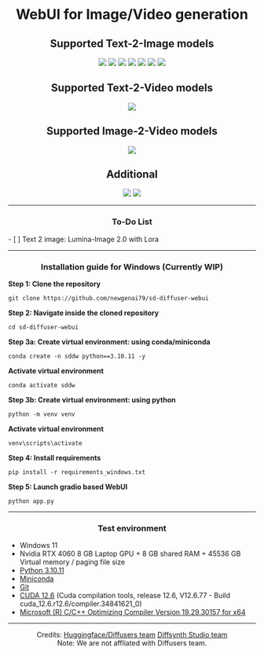 <h1 align='center'>WebUI for Image/Video generation</h1>

<h2 align='center'>Supported Text-2-Image models</h2>
<div align='center'>
	<a href='https://huggingface.co/Alpha-VLLM/Lumina-Image-2.0'><img src='https://img.shields.io/badge/Lumina_Image_2.0-blue'></a>
    <a href='https://github.com/NVlabs/Sana'><img src='https://img.shields.io/badge/Sana_1K_2K_4K-red'></a>
	<a href='https://github.com/Tencent/HunyuanDiT'><img src='https://img.shields.io/badge/HunyuanDIT-blue'></a>
	<a href='https://github.com/THUDM/CogView3'><img src='https://img.shields.io/badge/CogView_3_Plus-red'></a>
	<a href='https://huggingface.co/Alpha-VLLM/Lumina-Next-SFT-diffusers'><img src='https://img.shields.io/badge/Lumina_Next_SFT-blue'></a>
	<a href='https://github.com/ai-forever/Kandinsky-3'><img src='https://img.shields.io/badge/Kandinsky3-red'></a>
	<a href='https://huggingface.co/fal/AuraFlow-v0.3'><img src='https://img.shields.io/badge/AuraFlow_0.3-blue'></a>
</div>

<h2 align='center'>Supported Text-2-Video models</h2>
<div align='center'>
	<a href='https://github.com/Wan-Video/Wan2.1'><img src='https://img.shields.io/badge/Wan_2.1-red'></a>
</div>

<h2 align='center'>Supported Image-2-Video models</h2>
<div align='center'>
    <a href='https://github.com/Lightricks/LTX-Video'><img src='https://img.shields.io/badge/LTX_Video_0.9.1-blue'></a>
</div>

<!--h2 align='center'>Supported Video-2-Video models</h2>
<div align='center'>
    <a href='https://github.com/THUDM/CogVideo'><img src='https://img.shields.io/badge/CogVideoX-blue'></a>
	<a href='https://huggingface.co/alibaba-pai/CogVideoX-Fun-V1.1-5b-Pose'><img src='https://img.shields.io/badge/CogVideoX_Fun_Pose-red'></a>
</div-->
<h2 align='center'>Additional</h2>
<div align='center'>
    <img src='https://img.shields.io/badge/Video_upscaler-blue'></a>
	<img src='https://img.shields.io/badge/Image_generation_info-red'></a>
</div>
<hr />

<!--p align="center">
    <img src="https://huggingface.co/datasets/newgenai79/Windows_wheels/resolve/main/img/1.png" width="800"/>
    <img src="https://huggingface.co/datasets/newgenai79/Windows_wheels/resolve/main/img/2.png" width="800"/>
    <img src="https://huggingface.co/datasets/newgenai79/Windows_wheels/resolve/main/img/3.png" width="800"/>
<p>
<hr /-->


<h3 align='center'>To-Do List</h3>
- [ ] Text 2 image: Lumina-Image 2.0 with Lora<br />

<hr />
<h3 align='center'>Installation guide for Windows (Currently WIP)</h3>

<b>Step 1: Clone the repository</b>
```	
git clone https://github.com/newgenai79/sd-diffuser-webui
```

<b>Step 2: Navigate inside the cloned repository</b>
```	
cd sd-diffuser-webui
```

<b>Step 3a: Create virtual environment: using conda/miniconda</b>

```	
conda create -n sddw python==3.10.11 -y
```
<b>Activate virtual environment</b>
```	
conda activate sddw
```

<b>Step 3b: Create virtual environment: using python</b>
```	
python -m venv venv
```
<b>Activate virtual environment</b>
```	
venv\scripts\activate
```

<b>Step 4: Install requirements</b>
```
pip install -r requirements_windows.txt
```

<b>Step 5: Launch gradio based WebUI</b>
```	
python app.py
```

<hr />
<h3 align='center'>Test environment</h3>
<ul>
	<li>Windows 11</li>
	<li>Nvidia RTX 4060 8 GB Laptop GPU + 8 GB shared RAM + 45536 GB Virtual memory / paging file size</li>
	<li><a href="https://www.python.org/downloads/release/python-31011/" target="_blank">Python 3.10.11</a></li>
	<li><a href="https://docs.anaconda.com/miniconda/" target="_blank">Miniconda</a></li>
	<li><a href="https://git-scm.com/" target="_blank">Git</a></li>
	<li><a href="https://developer.nvidia.com/cuda-downloads" target="_blank">CUDA 12.6</a> (Cuda compilation tools, release 12.6, V12.6.77 - Build cuda_12.6.r12.6/compiler.34841621_0)</li>
	<li><a href="https://visualstudio.microsoft.com/vs/community/" target="_blank">Microsoft (R) C/C++ Optimizing Compiler Version 19.29.30157 for x64</a></li>
</ul>
<hr />
<div align='center'>
Credits: 
<a href='https://github.com/huggingface/diffusers' target='_blank'>Huggingface/Diffusers team</a>
<a href='https://github.com/modelscope/DiffSynth-Studio' target='_blank'>Diffsynth Studio team</a>
<br />
Note: We are not affliated with Diffusers team.
</div>
